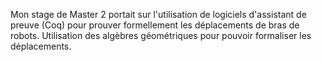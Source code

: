 Mon stage de Master 2 portait sur l'utilisation de logiciels d'assistant de preuve (Coq) pour prouver formellement les déplacements de bras de robots. Utilisation des algèbres géométriques pour pouvoir formaliser les déplacements.